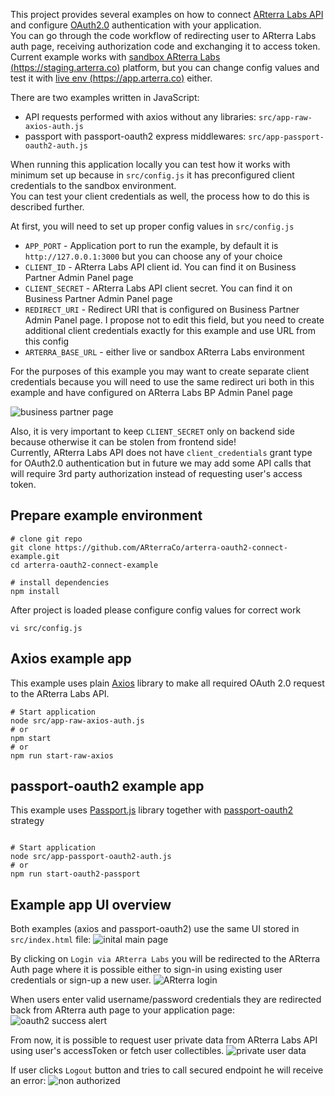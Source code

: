 This project provides several examples on how to connect [ARterra Labs API](https://staging.arterra.co/api/api/)
and configure [OAuth2.0](https://auth0.com/intro-to-iam/what-is-oauth-2/) authentication with your application.<br/>
You can go through the code workflow of redirecting user to ARterra Labs auth page, receiving authorization code
and exchanging it to access token.<br/>
Current example works with [sandbox ARterra Labs (https://staging.arterra.co)](https://staging.arterra.co) platform,
but you can change config values and test it with [live env (https://app.arterra.co)](https://app.arterra.co) either.

There are two examples written in JavaScript:
- API requests performed with axios without any libraries: `src/app-raw-axios-auth.js`
- passport with passport-oauth2 express middlewares: `src/app-passport-oauth2-auth.js`

When running this application locally you can test how it works with minimum set up
because in `src/config.js` it has preconfigured client credentials to the sandbox environment. <br/>
You can test your client credentials as well, the process how to do this is described further.

At first, you will need to set up proper config values in `src/config.js`
- `APP_PORT` - Application port to run the example, by default it is `http://127.0.0.1:3000` but you can choose any of your choice 
- `CLIENT_ID` - ARterra Labs API client id. You can find it on Business Partner Admin Panel page
- `CLIENT_SECRET` - ARterra Labs API client secret. You can find it on Business Partner Admin Panel page
- `REDIRECT_URI` - Redirect URI that is configured on Business Partner Admin Panel page.
I propose not to edit this field, but you need to create additional client credentials exactly for this example and use URL from this config
- `ARTERRA_BASE_URL` - either live or sandbox ARterra Labs environment

For the purposes of this example you may want to create separate client credentials
because you will need to use the same redirect uri both in this example and have configured on ARterra Labs BP Admin Panel page 

![business partner page](https://github.com/ARterraCo/arterra-oauth2-connect-example/blob/main/img/business-partner-page.png?raw=true)

Also, it is very important to keep `CLIENT_SECRET` only on backend side
because otherwise it can be stolen from frontend side!<br/>
Currently, ARterra Labs API does not have `client_credentials` grant type for OAuth2.0 authentication
but in future we may add some API calls that will require 3rd party authorization instead of requesting user's access token.

## Prepare example environment
```shell
# clone git repo
git clone https://github.com/ARterraCo/arterra-oauth2-connect-example.git
cd arterra-oauth2-connect-example

# install dependencies
npm install
```

After project is loaded please configure config values for correct work
```shell
vi src/config.js
```

## Axios example app
This example uses plain [Axios](https://www.npmjs.com/package/axios) library to make all required OAuth 2.0 request to the ARterra Labs API.
```shell
# Start application
node src/app-raw-axios-auth.js
# or
npm start
# or
npm run start-raw-axios
```

## passport-oauth2 example app
This example uses [Passport.js](https://www.passportjs.org/) library together with 
[passport-oauth2](http://www.passportjs.org/packages/passport-oauth2/) strategy

```shell

# Start application
node src/app-passport-oauth2-auth.js
# or
npm run start-oauth2-passport
```

## Example app UI overview
Both examples (axios and passport-oauth2) use the same UI stored in `src/index.html` file:
![inital main page](https://github.com/ARterraCo/arterra-oauth2-connect-example/blob/main/img/initial-page.png?raw=true)

By clicking on `Login via ARterra Labs` you will be redirected to the ARterra Auth page 
where it is possible either to sign-in using existing user credentials or sign-up a new user.
![ARterra login](https://github.com/ARterraCo/arterra-oauth2-connect-example/blob/main/img/arterra-login-page.png?raw=true)

When users enter valid username/password credentials they are redirected back from ARterra auth page to your application page:
![oauth2 success alert](https://github.com/ARterraCo/arterra-oauth2-connect-example/blob/main/img/oauth2-success.png?raw=true)

From now, it is possible to request user private data from ARterra Labs API using user's accessToken
or fetch user collectibles.
![private user data](https://github.com/ARterraCo/arterra-oauth2-connect-example/blob/main/img/private-user-info.png?raw=true)

If user clicks `Logout` button and tries to call secured endpoint he will receive an error:
![non authorized](https://github.com/ARterraCo/arterra-oauth2-connect-example/blob/main/img/not-authorized-user.png?raw=true)
